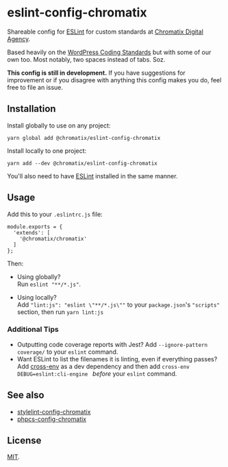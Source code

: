 # eslint-config-chromatix

Shareable config for [ESLint](https://eslint.org/) for custom standards at [Chromatix Digital Agency](https://www.chromatix.com.au).

Based heavily on the [WordPress Coding Standards](https://github.com/WordPress-Coding-Standards/eslint-config-wordpress/) but with some of our own too. Most notably, two spaces instead of tabs. Soz.

**This config is still in development.** If you have suggestions for improvement or if you disagree with anything this config makes you do, feel free to file an issue.

## Installation

Install globally to use on any project:

    yarn global add @chromatix/eslint-config-chromatix

Install locally to one project:

    yarn add --dev @chromatix/eslint-config-chromatix

You'll also need to have [ESLint](https://eslint.org/) installed in the same manner.

## Usage

Add this to your `.eslintrc.js` file:

    module.exports = {
      'extends': [
        '@chromatix/chromatix'
      ]
    };

Then:
* Using globally?  
  Run `eslint "**/*.js"`.

* Using locally?  
  Add `"lint:js": "eslint \"**/*.js\""` to your `package.json`'s `"scripts"` section, then run `yarn lint:js`

### Additional Tips

* Outputting code coverage reports with Jest? Add `--ignore-pattern coverage/` to your `eslint` command.
* Want ESLint to list the filenames it is linting, even if everything passes? Add [cross-env](https://yarnpkg.com/en/package/cross-env) as a dev dependency and then add `cross-env DEBUG=eslint:cli-engine ` _before_ your `eslint` command.

## See also

* [stylelint-config-chromatix](https://github.com/ChromatixAU/stylelint-config-chromatix)
* [phpcs-config-chromatix](https://github.com/ChromatixAU/phpcs-config-chromatix)

## License

[MIT](LICENSE).
